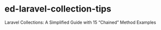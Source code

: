 # ed-laravel-collection-tips
Laravel Collections: A Simplified Guide with 15 “Chained” Method Examples
